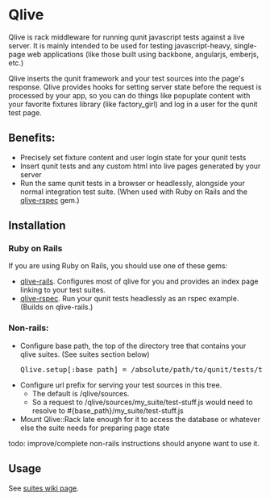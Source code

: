# Qlive

Qlive is rack middleware for running qunit javascript tests against a live server.
It is mainly intended to be used for testing javascript-heavy, single-page web applications
(like those built using backbone, angularjs, emberjs, etc.)

Qlive inserts the qunit framework and your test sources into the page's response.
Qlive provides hooks for setting server state before the request is processed by your app, so you can
do things like popuplate content with your favorite fixtures library (like factory_girl) and log in a user for the qunit test page.


## Benefits:

* Precisely set fixture content and user login state for your qunit tests
* Insert qunit tests and any custom html into live pages generated by your server
* Run the same qunit tests in a browser or headlessly, alongside your normal integration test suite. (When used with Ruby on Rails and the [qlive-rspec](https://github.com/proxv/qlive-rspec) gem.)


## Installation

### Ruby on Rails

If you are using Ruby on Rails, you should use one of these gems:

* [qlive-rails](https://github.com/proxv/qlive-rails). Configures most of qlive for you and provides an index page linking to your test suites.
* [qlive-rspec](https://github.com/proxv/qlive-rspec). Run your qunit tests headlessly as an rspec example. (Builds on qlive-rails.)


### Non-rails:

* Configure base path, the top of the directory tree that contains your qlive suites. (See suites section below)
    <pre>Qlive.setup[:base_path] = /absolute/path/to/qunit/tests/tree</pre>
* Configure url prefix for serving your test sources in this tree.
    * The default is /qlive/sources.
    * So a request to /qlive/sources/my_suite/test-stuff.js would need to resolve to #{base_path}/my_suite/test-stuff.js
* Mount Qlive::Rack late enough for it to access the database or whatever else the suite needs for preparing page state

todo: improve/complete non-rails instructions should anyone want to use it.


## Usage

See [suites wiki page](https://github.com/proxv/qlive/wiki/qlive-suites).


